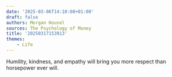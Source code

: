 ```yaml
---
date: '2025-03-06T14:10:08+01:00'
draft: false
authors: Morgan Housel
sources: The Psychology of Money
title: '20250317153913'
themes:
    - Life
---
```


Humility, kindness, and empathy will bring you more respect than horsepower ever will.
